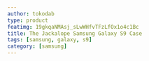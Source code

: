 ```yaml
---
author: tokodab
type: product
featimg: 19gkqaNMAsj_sLwWHfvTFzLfOx1o4c1Bc
title: The Jackalope Samsung Galaxy S9 Case
tags: [samsung, galaxy, s9]
category: [samsung]
---
```

